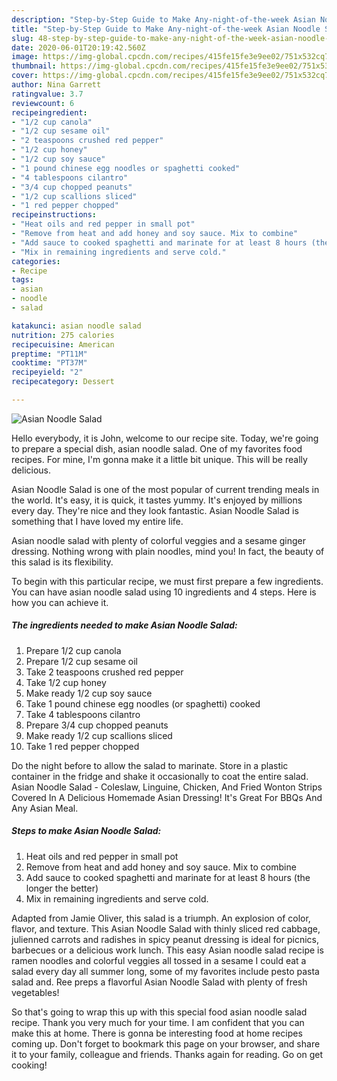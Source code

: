 ```yaml
---
description: "Step-by-Step Guide to Make Any-night-of-the-week Asian Noodle Salad"
title: "Step-by-Step Guide to Make Any-night-of-the-week Asian Noodle Salad"
slug: 48-step-by-step-guide-to-make-any-night-of-the-week-asian-noodle-salad
date: 2020-06-01T20:19:42.560Z
image: https://img-global.cpcdn.com/recipes/415fe15fe3e9ee02/751x532cq70/asian-noodle-salad-recipe-main-photo.jpg
thumbnail: https://img-global.cpcdn.com/recipes/415fe15fe3e9ee02/751x532cq70/asian-noodle-salad-recipe-main-photo.jpg
cover: https://img-global.cpcdn.com/recipes/415fe15fe3e9ee02/751x532cq70/asian-noodle-salad-recipe-main-photo.jpg
author: Nina Garrett
ratingvalue: 3.7
reviewcount: 6
recipeingredient:
- "1/2 cup canola"
- "1/2 cup sesame oil"
- "2 teaspoons crushed red pepper"
- "1/2 cup honey"
- "1/2 cup soy sauce"
- "1 pound chinese egg noodles or spaghetti cooked"
- "4 tablespoons cilantro"
- "3/4 cup chopped peanuts"
- "1/2 cup scallions sliced"
- "1 red pepper chopped"
recipeinstructions:
- "Heat oils and red pepper in small pot"
- "Remove from heat and add honey and soy sauce. Mix to combine"
- "Add sauce to cooked spaghetti and marinate for at least 8 hours (the longer the better)"
- "Mix in remaining ingredients and serve cold."
categories:
- Recipe
tags:
- asian
- noodle
- salad

katakunci: asian noodle salad 
nutrition: 275 calories
recipecuisine: American
preptime: "PT11M"
cooktime: "PT37M"
recipeyield: "2"
recipecategory: Dessert

---
```



![Asian Noodle Salad](https://img-global.cpcdn.com/recipes/415fe15fe3e9ee02/751x532cq70/asian-noodle-salad-recipe-main-photo.jpg)

Hello everybody, it is John, welcome to our recipe site. Today, we're going to prepare a special dish, asian noodle salad. One of my favorites food recipes. For mine, I'm gonna make it a little bit unique. This will be really delicious.

Asian Noodle Salad is one of the most popular of current trending meals in the world. It's easy, it is quick, it tastes yummy. It's enjoyed by millions every day. They're nice and they look fantastic. Asian Noodle Salad is something that I have loved my entire life.

Asian noodle salad with plenty of colorful veggies and a sesame ginger dressing. Nothing wrong with plain noodles, mind you! In fact, the beauty of this salad is its flexibility.


To begin with this particular recipe, we must first prepare a few ingredients. You can have asian noodle salad using 10 ingredients and 4 steps. Here is how you can achieve it.

##### The ingredients needed to make Asian Noodle Salad:

1. Prepare 1/2 cup canola
1. Prepare 1/2 cup sesame oil
1. Take 2 teaspoons crushed red pepper
1. Take 1/2 cup honey
1. Make ready 1/2 cup soy sauce
1. Take 1 pound chinese egg noodles (or spaghetti) cooked
1. Take 4 tablespoons cilantro
1. Prepare 3/4 cup chopped peanuts
1. Make ready 1/2 cup scallions sliced
1. Take 1 red pepper chopped


Do the night before to allow the salad to marinate. Store in a plastic container in the fridge and shake it occasionally to coat the entire salad. Asian Noodle Salad - Coleslaw, Linguine, Chicken, And Fried Wonton Strips Covered In A Delicious Homemade Asian Dressing! It&#39;s Great For BBQs And Any Asian Meal. 

##### Steps to make Asian Noodle Salad:

1. Heat oils and red pepper in small pot
1. Remove from heat and add honey and soy sauce. Mix to combine
1. Add sauce to cooked spaghetti and marinate for at least 8 hours (the longer the better)
1. Mix in remaining ingredients and serve cold.


Adapted from Jamie Oliver, this salad is a triumph. An explosion of color, flavor, and texture. This Asian Noodle Salad with thinly sliced red cabbage, julienned carrots and radishes in spicy peanut dressing is ideal for picnics, barbecues or a delicious work lunch. This easy Asian noodle salad recipe is ramen noodles and colorful veggies all tossed in a sesame I could eat a salad every day all summer long, some of my favorites include pesto pasta salad and. Ree preps a flavorful Asian Noodle Salad with plenty of fresh vegetables! 

So that's going to wrap this up with this special food asian noodle salad recipe. Thank you very much for your time. I am confident that you can make this at home. There is gonna be interesting food at home recipes coming up. Don't forget to bookmark this page on your browser, and share it to your family, colleague and friends. Thanks again for reading. Go on get cooking!
